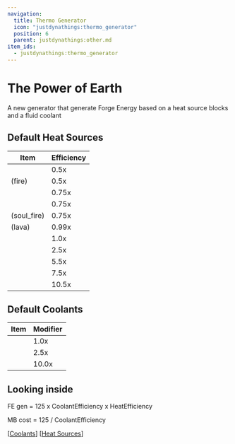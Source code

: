 ```yaml
---
navigation:
  title: Thermo Generator
  icon: "justdynathings:thermo_generator"
  position: 6
  parent: justdynathings:other.md
item_ids:
  - justdynathings:thermo_generator
---
```


# The Power of Earth

A new generator that generate Forge Energy based on a heat source blocks and a fluid coolant

<BlockImage id="justdynathings:thermo_generator" scale="4.0" p:facing="down" p:active="true"/>

<Recipe id="justdynathings:thermo_generator" />

## Default Heat Sources

| Item                                                                    | Efficiency |
| ----------------------------------------------------------------------- | ---------- |
| <ItemLink id= "minecraft:campfire"  scale="0.75" />                     | 0.5x       |
| <ItemLink id= "minecraft:flint_and_steel"   scale="0.75" /> (fire)      | 0.5x       |
| <ItemLink id="minecraft:magma_block"   scale="0.75" />                  | 0.75x      |
| <ItemLink id="minecraft:soul_campfire"  scale="0.75" />                 | 0.75x      |
| <ItemLink id="minecraft:flint_and_steel"    scale="0.75" /> (soul_fire) | 0.75x      |
| <ItemLink id= "minecraft:cauldron"   scale="0.75" /> (lava)             | 0.99x      |
| <ItemLink id= "minecraft:lava_bucket"         scale="0.75" />           | 1.0x       |
| <ItemLink id= "justdirethings:coalblock_t1"  scale="0.75" />            | 2.5x       |
| <ItemLink id="justdirethings:coalblock_t2"  scale="0.75" />             | 5.5x       |
| <ItemLink id="justdirethings:coalblock_t3"  scale="0.75" />             | 7.5x       |
| <ItemLink id="justdirethings:coalblock_t4"  scale="0.75" />             | 10.5x      |

## Default Coolants

| Item                                                                     | Modifier |
| ------------------------------------------------------------------------ | -------- |
| <ItemLink id= "minecraft:water_bucket"            scale="0.75" />        | 1.0x     |
| <ItemLink id= "justdirethings:polymorphic_fluid_bucket"  scale="0.75" /> | 2.5x     |
| <ItemLink id= "justdirethings:time_fluid_bucket"    scale="0.75" />      | 10.0x    |

## Looking inside

FE gen = 125 x CoolantEfficiency x HeatEfficiency

MB cost = 125 / CoolantEfficiency

[[Coolants](https://github.com/DevDyna/JustDynaThings/blob/main/src/generated/resources/data/justdynathings/data_maps/fluid/thermo_coolants.json)] [[Heat Sources](https://github.com/DevDyna/JustDynaThings/blob/main/src/generated/resources/data/justdynathings/data_maps/block/thermo_heat_sources.json)]
